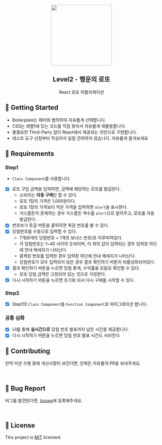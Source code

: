 <p align="middle" >
  <img width="200px;" src="https://raw.githubusercontent.com/woowacourse/javascript-lotto/main/src/images/lotto_ball.png"/>
</p>
<h2 align="middle">Level2 - 행운의 로또</h2>
<p align="middle">React 로또 어플리케이션</p>
</p>

## 🚀 Getting Started

- Boilerplate는 페어와 협의하여 자유롭게 선택합니다.
- CSS는 레벨1에 있는 코드를 직접 찾아서 자유롭게 재활용합니다.
- 불필요한 Third-Party 없이 React에서 제공되는 것만으로 구현합니다.
- 테스트 도구 선정부터 작성까지 일절 관여하지 않습니다. 자유롭게 즐겨보세요
  <br>

## 📝 Requirements

### Step1

- `Class Component`를 사용합니다.
- [x] 로또 구입 금액을 입력하면, 금액에 해당하는 로또를 발급한다.
  - 소비자는 **자동 구매**만 할 수 있다.
  - 로또 1장의 가격은 1,000원이다.
  - 로또 1장의 가격보다 적은 가격을 입력하면 `alert`을 표시한다.
  - 거스름돈이 존재하는 경우 거스름돈 액수를 `alert`으로 알려주고, 로또를 자동 발급한다.
- [x] 번호보기 토글 버튼을 클릭하면 복권 번호를 볼 수 있다.
- [x] 당첨번호를 수동으로 입력할 수 있다.
  - 7개(6개의 당첨번호 + 1개의 보너스 번호)로 이루어져있다.
  - 각 당첨번호는 1~45 사이의 숫자이며, 이 외의 값이 입력되는 경우 입력창 하단에 안내 메세지가 나타난다.
  - 중복된 번호를 입력한 경우 입력창 하단에 안내 메세지가 나타난다.
  - 당첨번호가 모두 입력되지 않은 경우 결과 확인하기 버튼이 비활성화되어있다.
- [x] 결과 확인하기 버튼을 누르면 당첨 통계, 수익률을 모달로 확인할 수 있다.
  - 로또 당첨 금액은 고정되어 있는 것으로 가정한다.
- [x] 다시 시작하기 버튼을 누르면 초기화 되서 다시 구매를 시작할 수 있다.

### Step2

- [x] Step1의 `Class Component`를 `Function Component`로 마이그레이션 합니다.

### 공통 심화

- [x] UI를 통해 **실시간으로** 당첨 번호 발표까지 남은 시간을 제공합니다.
- [x] 다시 시작하기 버튼을 누르면 당첨 번호 발표 시간도 사라진다.

## 👏 Contributing

만약 미션 수행 중에 개선사항이 보인다면, 언제든 자유롭게 PR을 보내주세요.

<br>

## 🐞 Bug Report

버그를 발견한다면, [Issues](https://github.com/woowacourse/react-lotto/issues)에 등록해주세요.

<br>

## 📝 License

This project is [MIT](https://github.com/woowacourse/react-lotto/blob/main/LICENSE) licensed.
